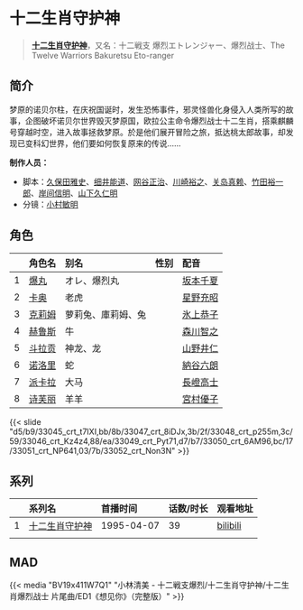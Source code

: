 # 十二生肖守护神


> <u>**[十二生肖守护神](http://bgm.tv/subject/1979)**</u>，又名：十二戦支 爆烈エトレンジャー、爆烈战士、The Twelve Warriors Bakuretsu Eto-ranger

## 简介


梦原的诺贝尔柱，在庆祝国诞时，发生恐怖事件，邪灵怪兽化身侵入人类所写的故事，企图破坏诺贝尔世界毁灭梦原国，欧拉公主命令爆烈战士十二生肖，搭乘麒麟号穿越时空，进入故事拯救梦原。於是他们展开冒险之旅，抵达桃太郎故事，却发现已变科幻世界，他们要如何恢复原来的传说……

**制作人员：**
- 脚本：[久保田雅史](http://bgm.tv/person/693)、[细井能道](http://bgm.tv/person/3605)、[网谷正治](http://bgm.tv/person/280)、[川崎裕之](http://bgm.tv/person/69)、[关岛真赖](http://bgm.tv/person/249)、[竹田裕一郎](http://bgm.tv/person/2685)、[岸间信明](http://bgm.tv/person/425)、[山下久仁明](http://bgm.tv/person/807)
- 分镜：[小村敏明](http://bgm.tv/person/1971)

## 角色

|     |   角色名   |   别名  | 性别 |  配音  |
|:--- |:------  |:----      |:---  |:--   |
| 1 | [爆丸](http://bgm.tv/character/33045) | オレ、爆烈丸 |  | [坂本千夏](http://bgm.tv/person/4092) |
| 2 | [卡奥](http://bgm.tv/character/33047) | 老虎 |  | [星野充昭](http://bgm.tv/person/4287) |
| 3 | [克莉姆](http://bgm.tv/character/33048) | 萝莉兔、庫莉姆、兔 |  | [氷上恭子](http://bgm.tv/person/3859) |
| 4 | [赫鲁斯](http://bgm.tv/character/33046) | 牛 |  | [森川智之](http://bgm.tv/person/3822) |
| 5 | [斗拉贡](http://bgm.tv/character/33049) | 神龙、龙 |  | [山野井仁](http://bgm.tv/person/4650) |
| 6 | [诺洛里](http://bgm.tv/character/33050) | 蛇 |  | [納谷六朗](http://bgm.tv/person/4012) |
| 7 | [派卡拉](http://bgm.tv/character/33051) | 大马 |  | [長嶝高士](http://bgm.tv/person/4212) |
| 8 | [诗芙丽](http://bgm.tv/character/33052) | 羊羊 |  | [宮村優子](http://bgm.tv/person/3972) |

{{< slide "d5/b9/33045_crt_t7IXI,bb/8b/33047_crt_8iDJx,3b/2f/33048_crt_p255m,3c/59/33046_crt_Kz4z4,88/ea/33049_crt_Pyt71,d7/b7/33050_crt_6AM96,bc/17/33051_crt_NP641,03/7b/33052_crt_Non3N" >}}

## 系列

|     | 系列名                                    | 首播时间       | 话数/时长 | 观看地址                                                     |
| :-- | :------------------------------------- | :--------- | :---- | :------------------------------------------------------- |
| 1   |[十二生肖守护神](https://bgm.tv/subject/1979)| 1995-04-07 | 39    | [bilibili](https://www.bilibili.com/bangumi/play/ss2311) |
|     |                                        |            |       |                                                          |


## MAD

{{< media "BV19x411W7Q1" 
"小林清美 - 十二戦支爆烈/十二生肖守护神/十二生肖爆烈战士 片尾曲/ED1《想见你》（完整版）" >}}

